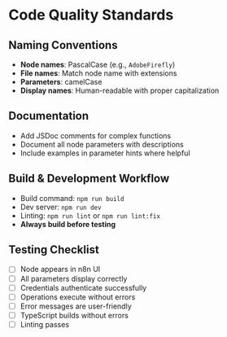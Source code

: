 # Code Quality Standards

## Naming Conventions

- **Node names**: PascalCase (e.g., `AdobeFirefly`)
- **File names**: Match node name with extensions
- **Parameters**: camelCase
- **Display names**: Human-readable with proper capitalization

## Documentation

- Add JSDoc comments for complex functions
- Document all node parameters with descriptions
- Include examples in parameter hints where helpful

## Build & Development Workflow

- Build command: `npm run build`
- Dev server: `npm run dev`
- Linting: `npm run lint` or `npm run lint:fix`
- **Always build before testing**

## Testing Checklist

- [ ] Node appears in n8n UI
- [ ] All parameters display correctly
- [ ] Credentials authenticate successfully
- [ ] Operations execute without errors
- [ ] Error messages are user-friendly
- [ ] TypeScript builds without errors
- [ ] Linting passes
